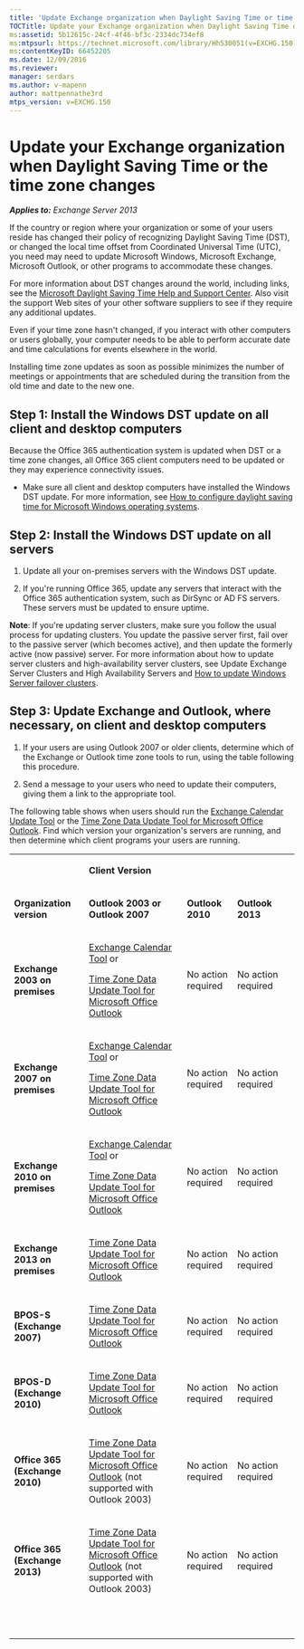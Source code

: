 ```yaml
---
title: 'Update Exchange organization when Daylight Saving Time or time zone changes'
TOCTitle: Update your Exchange organization when Daylight Saving Time or the time zone changes
ms:assetid: 5b12615c-24cf-4f46-bf3c-2334dc734ef8
ms:mtpsurl: https://technet.microsoft.com/library/Hh530051(v=EXCHG.150)
ms:contentKeyID: 66452205
ms.date: 12/09/2016
ms.reviewer:
manager: serdars
ms.author: v-mapenn
author: mattpennathe3rd
mtps_version: v=EXCHG.150
---
```


# Update your Exchange organization when Daylight Saving Time or the time zone changes

_**Applies to:** Exchange Server 2013_

If the country or region where your organization or some of your users reside has changed their policy of recognizing Daylight Saving Time (DST), or changed the local time offset from Coordinated Universal Time (UTC), you need may need to update Microsoft Windows, Microsoft Exchange, Microsoft Outlook, or other programs to accommodate these changes.

For more information about DST changes around the world, including links, see the [Microsoft Daylight Saving Time Help and Support Center](https://go.microsoft.com/fwlink/p/?linkid=99640). Also visit the support Web sites of your other software suppliers to see if they require any additional updates.

Even if your time zone hasn't changed, if you interact with other computers or users globally, your computer needs to be able to perform accurate date and time calculations for events elsewhere in the world.

Installing time zone updates as soon as possible minimizes the number of meetings or appointments that are scheduled during the transition from the old time and date to the new one.

## Step 1: Install the Windows DST update on all client and desktop computers

Because the Office 365 authentication system is updated when DST or a time zone changes, all Office 365 client computers need to be updated or they may experience connectivity issues.

  - Make sure all client and desktop computers have installed the Windows DST update. For more information, see [How to configure daylight saving time for Microsoft Windows operating systems](https://go.microsoft.com/fwlink/p/?linkid=3052&kbid=914387).

## Step 2: Install the Windows DST update on all servers

1. Update all your on-premises servers with the Windows DST update.

2. If you're running Office 365, update any servers that interact with the Office 365 authentication system, such as DirSync or AD FS servers. These servers must be updated to ensure uptime.

**Note**: If you're updating server clusters, make sure you follow the usual process for updating clusters. You update the passive server first, fail over to the passive server (which becomes active), and then update the formerly active (now passive) server. For more information about how to update server clusters and high-availability server clusters, see Update Exchange Server Clusters and High Availability Servers and [How to update Windows Server failover clusters](https://support.microsoft.com/en-us/kb/174799).

## Step 3: Update Exchange and Outlook, where necessary, on client and desktop computers

1. If your users are using Outlook 2007 or older clients, determine which of the Exchange or Outlook time zone tools to run, using the table following this procedure.

2. Send a message to your users who need to update their computers, giving them a link to the appropriate tool.

The following table shows when users should run the [Exchange Calendar Update Tool](https://go.microsoft.com/fwlink/p/?linkid=3052&kbid=930879) or the [Time Zone Data Update Tool for Microsoft Office Outlook](https://go.microsoft.com/fwlink/p/?linkid=3052&kbid=931667). Find which version your organization's servers are running, and then determine which client programs your users are running.

<table summary="table">
<tbody>
<tr>
 <td> <p></p> </td>
 <td> <p> <strong>Client Version</strong> </p> </td>
 <td><p>&nbsp;</p></td>
 <td><p>&nbsp;</p></td>
 </tr>
<tr>
 <td> <p> <strong>Organization version</strong> </p> </td>
 <td> <p> <strong>Outlook 2003 or Outlook 2007</strong> </p> </td>
 <td> <p> <strong>Outlook 2010</strong> </p> </td>
 <td> <p> <strong>Outlook 2013</strong> </p> </td>
 <td><p>&nbsp;</p></td>
 </tr>
<tr>
 <td> <p> <strong>Exchange 2003 on premises</strong> </p> </td>
 <td> <p> <a href="http://go.microsoft.com/fwlink/p/?linkid=3052&amp;kbid=930879">Exchange Calendar Tool</a> or</p> <p> <a href="http://go.microsoft.com/fwlink/p/?linkid=3052&amp;kbid=931667">Time Zone Data Update Tool for Microsoft Office Outlook</a> </p> </td>
 <td> <p>No action required</p> </td>
 <td> <p>No action required</p> </td>
 <td><p>&nbsp;</p></td>
 </tr>
<tr>
 <td> <p> <strong>Exchange 2007 on premises</strong> </p> </td>
 <td> <p> <a href="http://go.microsoft.com/fwlink/p/?linkid=3052&amp;kbid=930879">Exchange Calendar Tool</a> or</p> <p> <a href="http://go.microsoft.com/fwlink/p/?linkid=3052&amp;kbid=931667">Time Zone Data Update Tool for Microsoft Office Outlook</a> </p> </td>
 <td> <p>No action required</p> </td>
 <td> <p>No action required</p> </td>
 <td><p>&nbsp;</p></td>
 </tr>
<tr>
 <td> <p> <strong>Exchange 2010 on premises</strong> </p> </td>
 <td> <p> <a href="http://go.microsoft.com/fwlink/p/?linkid=3052&amp;kbid=930879">Exchange Calendar Tool</a> or</p> <p> <a href="http://go.microsoft.com/fwlink/p/?linkid=3052&amp;kbid=931667">Time Zone Data Update Tool for Microsoft Office Outlook</a> </p> </td>
 <td> <p>No action required</p> </td>
 <td> <p>No action required</p> </td>
 <td><p>&nbsp;</p></td>
 </tr>
<tr>
 <td> <p> <strong>Exchange 2013 on premises</strong> </p> </td>
 <td> <p> <a href="http://go.microsoft.com/fwlink/p/?linkid=3052&amp;kbid=931667">Time Zone Data Update Tool for Microsoft Office Outlook</a> </p> </td>
 <td> <p>No action required</p> </td>
 <td> <p>No action required</p> </td>
 <td><p>&nbsp;</p></td>
 </tr>
<tr>
 <td> <p> <strong>BPOS-S (Exchange 2007)</strong> </p> </td>
 <td> <p> <a href="http://go.microsoft.com/fwlink/p/?linkid=3052&amp;kbid=931667">Time Zone Data Update Tool for Microsoft Office Outlook</a> </p> </td>
 <td> <p>No action required</p> </td>
 <td> <p>No action required</p> </td>
 <td><p>&nbsp;</p></td>
 </tr>
<tr>
 <td> <p> <strong>BPOS-D (Exchange 2010)</strong> </p> </td>
 <td> <p> <a href="http://go.microsoft.com/fwlink/p/?linkid=3052&amp;kbid=931667">Time Zone Data Update Tool for Microsoft Office Outlook</a> </p> </td>
 <td> <p>No action required</p> </td>
 <td> <p>No action required</p> </td>
 <td><p>&nbsp;</p></td>
 </tr>
<tr>
 <td> <p> <strong>Office 365 (Exchange 2010)</strong> </p> </td>
 <td> <p> <a href="http://go.microsoft.com/fwlink/p/?linkid=3052&amp;kbid=931667">Time Zone Data Update Tool for Microsoft Office Outlook</a> (not supported with Outlook 2003)</p> </td>
 <td> <p>No action required</p> </td>
 <td> <p>No action required</p> </td>
 <td><p>&nbsp;</p></td>
 </tr>
<tr>
 <td> <p> <strong>Office 365 (Exchange 2013)</strong> </p> </td>
 <td> <p> <a href="http://go.microsoft.com/fwlink/p/?linkid=3052&amp;kbid=931667">Time Zone Data Update Tool for Microsoft Office Outlook</a> (not supported with Outlook 2003)</p> </td>
 <td> <p>No action required</p> </td>
 <td> <p>No action required</p> </td>
 <td><p>&nbsp;</p></td>
 </tr>
<tr>
 <td><p>&nbsp;</p></td>
 <td><p>&nbsp;</p></td>
 <td><p>&nbsp;</p></td>
 <td><p>&nbsp;</p></td>
 <td><p>&nbsp;</p></td>
 </tr>
 </tbody>
 </table>
